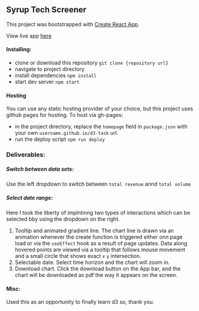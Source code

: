 ## Syrup Tech Screener

This project was bootstrapped with [Create React App](https://github.com/facebook/create-react-app).

View live app [here](https://Nnanyielugo.github.io/d3-task)

#### Installing:
- clone or download this repository `git clone {repository url}`
- navigate to project directory
- install dependencies `npm install`
- start dev server `npm start`

#### Hosting
You can use any static hosting provider of your choice, but this project uses github pages for hosting. To host via gh-pages:
- in the project directory, replace the `homepage` field in `package.json` with your own `username.github.io/d3-task` url.
- run the deploy script `npm run deploy`

### Deliverables:
##### Switch between data sets:
Use the left dropdown to switch between `total revenue` annd `total volume`

##### Select date range:
Here I took the liberty of implntinng two types of interactions which can be selected bby using the dropdown on the right.
1. Tooltip and animated gradient line. The chart line is drawn via an animation whenever the create function is triggered either onn page load or via the `useEffect` hook as a result of page updates. Data along hovered points are viewed via a tooltip that follows mouse movement and a small circle that shows exact `x` `y` intersection.
2. Selectable date. Select time horizon and the chart will zoom in.
3. Download chart. Click the download button on the App bar, and the chart will be downloaded as pdf the way it appears on the screen.

#### Misc:
Used this as an opportunity to finally learn d3 so, thank you.
